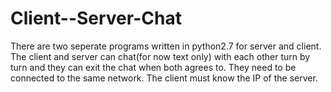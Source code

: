 # Client--Server-Chat
There are two seperate programs written in python2.7 for server and client. The client and server can chat(for now text only) with each other turn by turn and they can exit the chat when both agrees to. They need to be connected to the same network.
The client must know the IP of the server.

